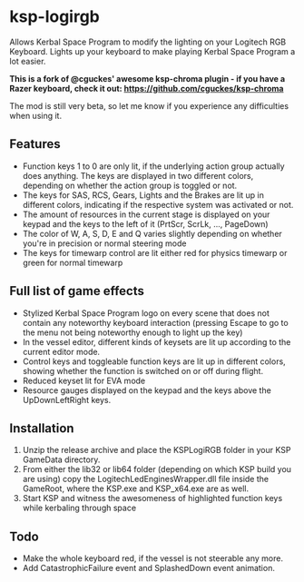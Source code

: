 # ksp-logirgb
Allows Kerbal Space Program to modify the lighting on your Logitech RGB Keyboard.
Lights up your keyboard to make playing Kerbal Space Program a lot easier.

**This is a fork of @cguckes' awesome ksp-chroma plugin - if you have a Razer keyboard, check it out: https://github.com/cguckes/ksp-chroma**

The mod is still very beta, so let me know if you experience any difficulties when using it.

## Features

- Function keys 1 to 0 are only lit, if the underlying action group actually does anything. The keys are displayed in two different colors, depending on whether the action group is toggled or not.
- The keys for SAS, RCS, Gears, Lights and the Brakes are lit up in different colors, indicating if the respective system was activated or not.
- The amount of resources in the current stage is displayed on your keypad and the keys to the left of it (PrtScr, ScrLk, ..., PageDown)
- The color of W, A, S, D, E and Q varies slightly depending on whether you're in precision or normal steering mode
- The keys for timewarp control are lit either red for physics timewarp or green for normal timewarp

## Full list of game effects

- Stylized Kerbal Space Program logo on every scene that does not contain any noteworthy keyboard interaction (pressing Escape to go to the menu not being noteworthy enough to light up the key)
- In the vessel editor, different kinds of keysets are lit up according to the current editor mode.
- Control keys and toggleable function keys are lit up in different colors, showing whether the function is switched on or off during flight.
- Reduced keyset lit for EVA mode
- Resource gauges displayed on the keypad and the keys above the UpDownLeftRight keys.

## Installation

1. Unzip the release archive and place the KSPLogiRGB folder in your KSP GameData directory.
2. From either the lib32 or lib64 folder (depending on which KSP build you are using) copy the LogitechLedEnginesWrapper.dll file inside the GameRoot, where the KSP.exe and KSP_x64.exe are as well.
3. Start KSP and witness the awesomeness of highlighted function keys while kerbaling through space
 
## Todo

- Make the whole keyboard red, if the vessel is not steerable any more.
- Add CatastrophicFailure event and SplashedDown event animation.
